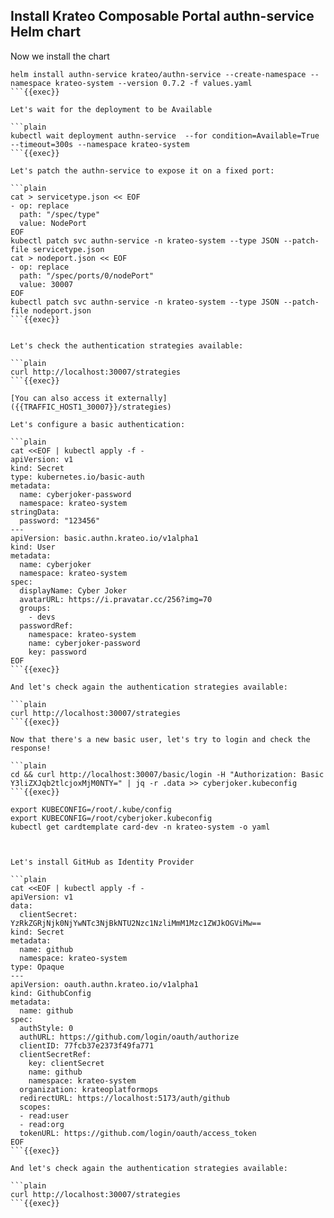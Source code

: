 ## Install Krateo Composable Portal authn-service Helm chart
Now we install the chart

```plain
helm install authn-service krateo/authn-service --create-namespace --namespace krateo-system --version 0.7.2 -f values.yaml
```{{exec}}

Let's wait for the deployment to be Available

```plain
kubectl wait deployment authn-service  --for condition=Available=True --timeout=300s --namespace krateo-system
```{{exec}}

Let's patch the authn-service to expose it on a fixed port:

```plain
cat > servicetype.json << EOF
- op: replace
  path: "/spec/type"
  value: NodePort
EOF
kubectl patch svc authn-service -n krateo-system --type JSON --patch-file servicetype.json
cat > nodeport.json << EOF
- op: replace
  path: "/spec/ports/0/nodePort"
  value: 30007
EOF
kubectl patch svc authn-service -n krateo-system --type JSON --patch-file nodeport.json
```{{exec}}


Let's check the authentication strategies available:

```plain
curl http://localhost:30007/strategies
```{{exec}}

[You can also access it externally]({{TRAFFIC_HOST1_30007}}/strategies)

Let's configure a basic authentication:

```plain
cat <<EOF | kubectl apply -f -
apiVersion: v1
kind: Secret
type: kubernetes.io/basic-auth
metadata:
  name: cyberjoker-password
  namespace: krateo-system
stringData:
  password: "123456"
---
apiVersion: basic.authn.krateo.io/v1alpha1
kind: User
metadata:
  name: cyberjoker
  namespace: krateo-system
spec:
  displayName: Cyber Joker
  avatarURL: https://i.pravatar.cc/256?img=70
  groups:
    - devs
  passwordRef:
    namespace: krateo-system
    name: cyberjoker-password
    key: password
EOF
```{{exec}}

And let's check again the authentication strategies available:

```plain
curl http://localhost:30007/strategies
```{{exec}}

Now that there's a new basic user, let's try to login and check the response!

```plain
cd && curl http://localhost:30007/basic/login -H "Authorization: Basic Y3liZXJqb2tlcjoxMjM0NTY=" | jq -r .data >> cyberjoker.kubeconfig
```{{exec}}

export KUBECONFIG=/root/.kube/config
export KUBECONFIG=/root/cyberjoker.kubeconfig
kubectl get cardtemplate card-dev -n krateo-system -o yaml



Let's install GitHub as Identity Provider

```plain
cat <<EOF | kubectl apply -f -
apiVersion: v1
data:
  clientSecret: YzRkZGRjNjk0NjYwNTc3NjBkNTU2Nzc1NzliMmM1Mzc1ZWJkOGViMw==
kind: Secret
metadata:
  name: github
  namespace: krateo-system
type: Opaque
---
apiVersion: oauth.authn.krateo.io/v1alpha1
kind: GithubConfig
metadata:
  name: github
spec:
  authStyle: 0
  authURL: https://github.com/login/oauth/authorize
  clientID: 77fcb37e2373f49fa771
  clientSecretRef:
    key: clientSecret
    name: github
    namespace: krateo-system
  organization: krateoplatformops
  redirectURL: https://localhost:5173/auth/github
  scopes:
  - read:user
  - read:org
  tokenURL: https://github.com/login/oauth/access_token
EOF
```{{exec}}

And let's check again the authentication strategies available:

```plain
curl http://localhost:30007/strategies
```{{exec}}
